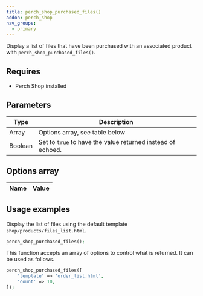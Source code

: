```yaml
---
title: perch_shop_purchased_files()
addon: perch_shop
nav_groups:
  - primary
---
```


Display a list of files that have been purchased with an associated product with `perch_shop_purchased_files()`.

## Requires

- Perch Shop installed

## Parameters

| Type | Description |
|-|-|
| Array   | Options array, see table below |
| Boolean | Set to `true` to have the value returned instead of echoed. |


## Options array

|Name|Value|
|-|-|


## Usage examples

Display the list of files using the default template `shop/products/files_list.html`.

```php
perch_shop_purchased_files();
```


This function accepts an array of options to control what is returned. It can be used as follows.

```php
perch_shop_purchased_files([
    'template' => 'order_list.html',
    'count' => 10,
]);
```
